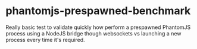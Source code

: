 phantomjs-prespawned-benchmark
==============================

Really basic test to validate quickly how perform a prespawned PhantomJS process using a NodeJS bridge though websockets vs launching a new process every time it's required.